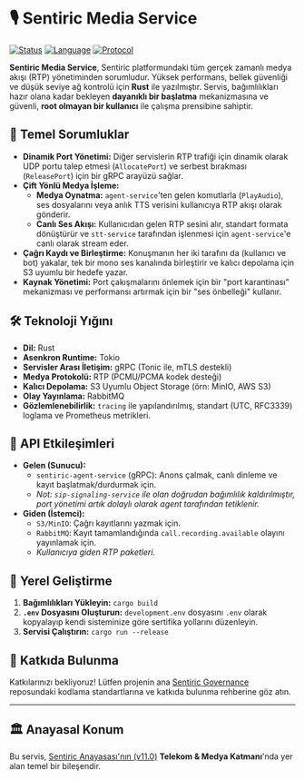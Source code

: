 # 🎙️ Sentiric Media Service

[![Status](https://img.shields.io/badge/status-active-success.svg)]()
[![Language](https://img.shields.io/badge/language-Rust-orange.svg)]()
[![Protocol](https://img.shields.io/badge/protocol-gRPC_(mTLS)_&_RTP-green.svg)]()

**Sentiric Media Service**, Sentiric platformundaki tüm gerçek zamanlı medya akışı (RTP) yönetiminden sorumludur. Yüksek performans, bellek güvenliği ve düşük seviye ağ kontrolü için **Rust** ile yazılmıştır. Servis, bağımlılıkları hazır olana kadar bekleyen **dayanıklı bir başlatma** mekanizmasına ve güvenli, **root olmayan bir kullanıcı** ile çalışma prensibine sahiptir.

## 🎯 Temel Sorumluklar

*   **Dinamik Port Yönetimi:** Diğer servislerin RTP trafiği için dinamik olarak UDP portu talep etmesi (`AllocatePort`) ve serbest bırakması (`ReleasePort`) için bir gRPC arayüzü sağlar.
*   **Çift Yönlü Medya İşleme:**
    *   **Medya Oynatma:** `agent-service`'ten gelen komutlarla (`PlayAudio`), ses dosyalarını veya anlık TTS verisini kullanıcıya RTP akışı olarak gönderir.
    *   **Canlı Ses Akışı:** Kullanıcıdan gelen RTP sesini alır, standart formata dönüştürür ve `stt-service` tarafından işlenmesi için `agent-service`'e canlı olarak stream eder.
*   **Çağrı Kaydı ve Birleştirme:** Konuşmanın her iki tarafını da (kullanıcı ve bot) yakalar, tek bir mono ses kanalında birleştirir ve kalıcı depolama için S3 uyumlu bir hedefe yazar.
*   **Kaynak Yönetimi:** Port çakışmalarını önlemek için bir "port karantinası" mekanizması ve performansı artırmak için bir "ses önbelleği" kullanır.

## 🛠️ Teknoloji Yığını

*   **Dil:** Rust
*   **Asenkron Runtime:** Tokio
*   **Servisler Arası İletişim:** gRPC (Tonic ile, mTLS destekli)
*   **Medya Protokolü:** RTP (PCMU/PCMA kodek desteği)
*   **Kalıcı Depolama:** S3 Uyumlu Object Storage (örn: MinIO, AWS S3)
*   **Olay Yayınlama:** RabbitMQ
*   **Gözlemlenebilirlik:** `tracing` ile yapılandırılmış, standart (UTC, RFC3339) loglama ve Prometheus metrikleri.

## 🔌 API Etkileşimleri

*   **Gelen (Sunucu):**
    *   `sentiric-agent-service` (gRPC): Anons çalmak, canlı dinleme ve kayıt başlatmak/durdurmak için.
    *   *Not: `sip-signaling-service` ile olan doğrudan bağımlılık kaldırılmıştır, port yönetimi artık dolaylı olarak agent tarafından tetiklenir.*
*   **Giden (İstemci):**
    *   `S3/MinIO`: Çağrı kayıtlarını yazmak için.
    *   `RabbitMQ`: Kayıt tamamlandığında `call.recording.available` olayını yayınlamak için.
    *   *Kullanıcıya giden RTP paketleri.*

## 🚀 Yerel Geliştirme

1.  **Bağımlılıkları Yükleyin:** `cargo build`
2.  **`.env` Dosyasını Oluşturun:** `development.env` dosyasını `.env` olarak kopyalayıp kendi sisteminize göre sertifika yollarını düzenleyin.
3.  **Servisi Çalıştırın:** `cargo run --release`

## 🤝 Katkıda Bulunma

Katkılarınızı bekliyoruz! Lütfen projenin ana [Sentiric Governance](https://github.com/sentiric/sentiric-governance) reposundaki kodlama standartlarına ve katkıda bulunma rehberine göz atın.

---
## 🏛️ Anayasal Konum

Bu servis, [Sentiric Anayasası'nın (v11.0)](https://github.com/sentiric/sentiric-governance/blob/main/docs/blueprint/Architecture-Overview.md) **Telekom & Medya Katmanı**'nda yer alan temel bir bileşendir.
